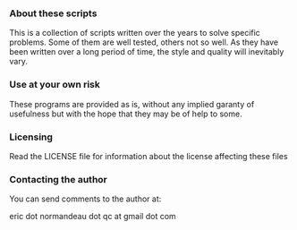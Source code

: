 ### About these scripts

This is a collection of scripts written over the years to solve specific
problems. Some of them are well tested, others not so well. As they have been
written over a long period of time, the style and quality will inevitably vary.

### Use at your own risk

These programs are provided as is, without any implied garanty of usefulness
but with the hope that they may be of help to some.

### Licensing

Read the LICENSE file for information about the license affecting these files

### Contacting the author

You can send comments to the author at:

eric dot normandeau dot qc at gmail dot com

